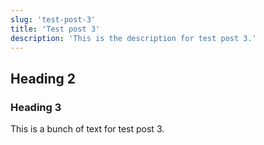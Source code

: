 ```yaml
---
slug: 'test-post-3'
title: 'Test post 3'
description: 'This is the description for test post 3.'
---
```


## Heading 2

### Heading 3

This is a bunch of text for test post 3.
